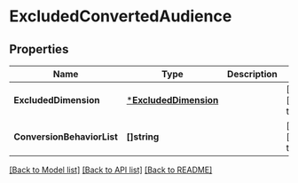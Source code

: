 # ExcludedConvertedAudience

## Properties
Name | Type | Description | Notes
------------ | ------------- | ------------- | -------------
**ExcludedDimension** | [***ExcludedDimension**](ExcludedDimension.md) |  | [optional] [default to null]
**ConversionBehaviorList** | **[]string** |  | [optional] [default to null]

[[Back to Model list]](../README.md#documentation-for-models) [[Back to API list]](../README.md#documentation-for-api-endpoints) [[Back to README]](../README.md)


